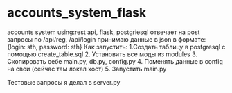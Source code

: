 # accounts_system_flask
accounts system using:rest api, flask, postgriesql
отвечает на post запросы по /api/reg, /api/login 
принимаю данные в json в формате:
{login: sth, password: sth}
Как запустить: 
1.Создать таблицу в postgresql с помощью create_table.sql
2. Установить все моды из modules
3. Скопировать себе main.py, db.py, config.py
4. Поменять данные в config на свои (сейчас там локал хост)
5. Запустить main.py


Тестовые запросы я делал в server.py
